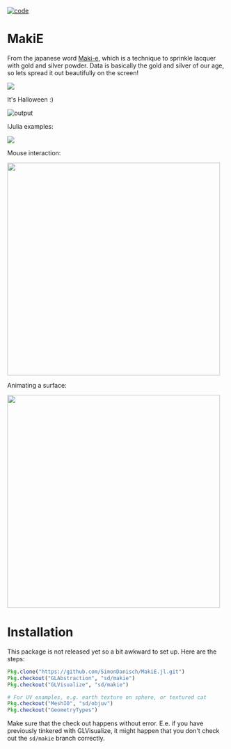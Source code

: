 [![code](https://github.com/SimonDanisch/MakiE.jl/blob/master/docs/header.png?raw=true)](https://github.com/SimonDanisch/MakiE.jl/blob/master/test/makie_header.jl)

# MakiE

From the japanese word [Maki-e](https://en.wikipedia.org/wiki/Maki-e), which is a technique to sprinkle lacquer with gold and silver powder.
Data is basically the gold and silver of our age, so lets spread it out beautifully on the screen!



[![](https://img.shields.io/badge/docs-stable-blue.svg)](http://www.glvisualize.com/MakiE.jl/stable/)

It's Halloween :)

![output](https://user-images.githubusercontent.com/1010467/32203311-b6624fd6-bde2-11e7-97ca-23cc41c7a475.gif)

IJulia examples:

[![](https://user-images.githubusercontent.com/1010467/32204865-33482ddc-bdec-11e7-9693-b94d999187dc.png)](https://gist.github.com/SimonDanisch/8f5489cffaf6b89c9a3712ba3eb12a84)




Mouse interaction:

[<img src="https://user-images.githubusercontent.com/1010467/31519651-5992ca62-afa3-11e7-8b10-b66e6d6bee42.png" width="489">](https://vimeo.com/237204560 "Mouse Interaction")

Animating a surface:

[<img src="https://user-images.githubusercontent.com/1010467/31519521-fd67907e-afa2-11e7-8c43-5f125780ae26.png" width="489">](https://vimeo.com/237284958 "Surface Plot")


# Installation

This package is not released yet so a bit awkward to set up. Here are the steps:

```julia
Pkg.clone("https://github.com/SimonDanisch/MakiE.jl.git")
Pkg.checkout("GLAbstraction", "sd/makie")
Pkg.checkout("GLVisualize", "sd/makie")

# For UV examples, e.g. earth texture on sphere, or textured cat
Pkg.checkout("MeshIO", "sd/objuv")
Pkg.checkout("GeometryTypes")
```

Make sure that the check out happens without error. E.e. if you have previously tinkered with GLVisualize, it might happen that you don't check out the `sd/makie` branch correctly.
